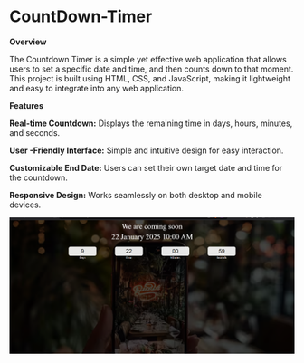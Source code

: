 # CountDown-Timer

**Overview**

The Countdown Timer is a simple yet effective web application that allows users to set a specific date and time, and then counts down to that moment. This project is built using HTML, CSS, and JavaScript, making it lightweight and easy to integrate into any web application.


**Features**

**Real-time Countdown:** Displays the remaining time in days, hours, minutes, and seconds.

**User -Friendly Interface:** Simple and intuitive design for easy interaction.

**Customizable End Date:** Users can set their own target date and time for the countdown.

**Responsive Design:** Works seamlessly on both desktop and mobile devices.

![Preview Image](Countdowntimer.png)

